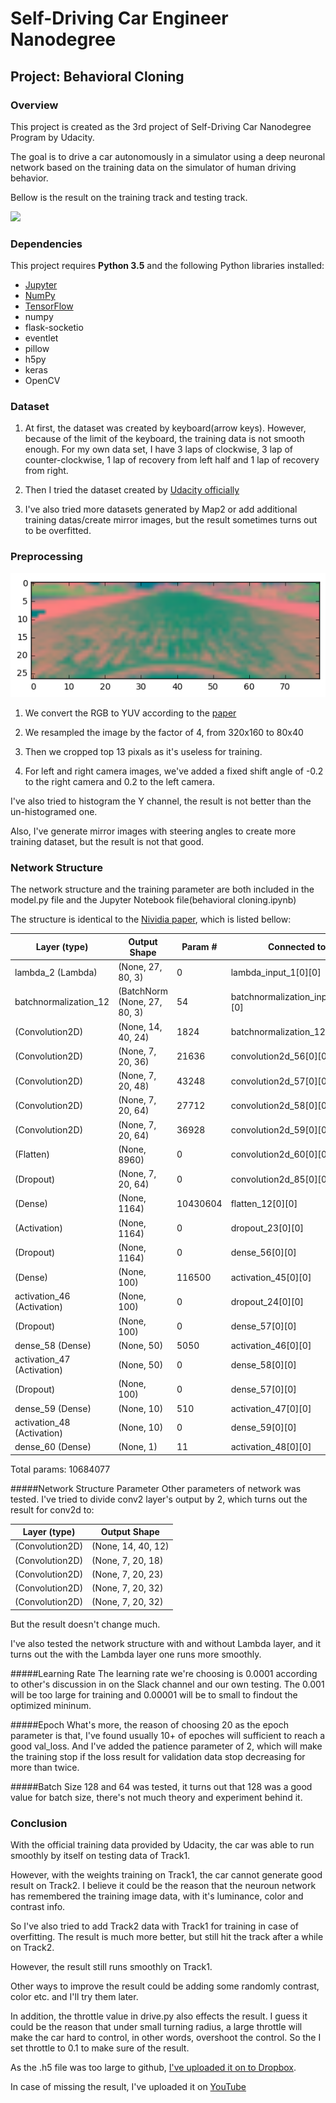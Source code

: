 # Self-Driving Car Engineer Nanodegree
## Project: Behavioral Cloning

### Overview

This project is created as the 3rd project of Self-Driving Car Nanodegree Program by Udacity. 

The goal is to drive a car autonomously in a simulator using a deep neuronal network based on the training data on the simulator of human driving behavior.

Bellow is the result on the training track and testing track.

![](https://github.com/etmaxwellsdemon/CarND-Behavioral-Cloning/blob/master/Track1.gif)

### Dependencies

This project requires **Python 3.5** and the following Python libraries installed:

- [Jupyter](http://jupyter.org/)
- [NumPy](http://www.numpy.org/)
- [TensorFlow](http://tensorflow.org)
- numpy
- flask-socketio
- eventlet
- pillow
- h5py
- keras
- OpenCV

### Dataset

1. At first, the dataset was created by keyboard(arrow keys). However, because of the limit of the keyboard, the training data is not smooth enough. For my own data set, I have 3 laps of clockwise, 3 lap of counter-clockwise, 1 lap of recovery from left half and 1 lap of recovery from right. 

2. Then I tried the dataset created by [Udacity officially](https://d17h27t6h515a5.cloudfront.net/topher/2016/December/584f6edd_data/data.zip)

3. I've also tried more datasets generated by Map2 or add additional training datas/create mirror images, but the result sometimes turns out to be overfitted.

### Preprocessing

![](https://github.com/etmaxwellsdemon/CarND-Behavioral-Cloning/blob/master/YUV.png)

1. We convert the RGB to YUV according to the [paper](http://images.nvidia.com/content/tegra/automotive/images/2016/solutions/pdf/end-to-end-dl-using-px.pdf)

2. We resampled the image by the factor of 4, from 320x160 to 80x40

3. Then we cropped top 13 pixals as it's useless for training.

4. For left and right camera images, we've added a fixed shift angle of -0.2 to the right camera and 0.2 to the left camera.

I've also tried to histogram the Y channel, the result is not better than the un-histogramed one.

Also, I've generate mirror images with steering angles to create more training dataset, but the result is not that good.

### Network Structure
The network structure and the training parameter are both included in the model.py file and the Jupyter Notebook file(behavioral cloning.ipynb)

The structure is identical to the [Nividia paper](http://images.nvidia.com/content/tegra/automotive/images/2016/solutions/pdf/end-to-end-dl-using-px.pdf), which is listed bellow:


Layer (type)|Output Shape|Param #|Connected to                     
----------- | -----------|-----------|-----------
lambda_2 (Lambda)|(None, 27, 80, 3)|0|lambda_input_1[0][0]      
batchnormalization_12|(BatchNorm (None, 27, 80, 3)|54|batchnormalization_input_12[0][0]
(Convolution2D)|(None, 14, 40, 24)|1824|batchnormalization_12[0][0]      
(Convolution2D)|(None, 7, 20, 36)|21636|convolution2d_56[0][0] 
(Convolution2D)|(None, 7, 20, 48)|43248|convolution2d_57[0][0] 
(Convolution2D)|(None, 7, 20, 64)|27712|convolution2d_58[0][0] 
(Convolution2D)|(None, 7, 20, 64)|36928|convolution2d_59[0][0] 
(Flatten)|(None, 8960)|0|convolution2d_60[0][0]
(Dropout)|(None, 7, 20, 64)|0|convolution2d_85[0][0]          
(Dense)|(None, 1164)|10430604|flatten_12[0][0]                 
(Activation)|(None, 1164)|0|dropout_23[0][0]                 
(Dropout)|(None, 1164)|0|dense_56[0][0]                   
(Dense)|(None, 100)|116500|activation_45[0][0]                               
activation_46 (Activation)|(None, 100)|0|dropout_24[0][0]                 
(Dropout)|(None, 100)|0|dense_57[0][0]  
dense_58 (Dense)|(None, 50)|5050|activation_46[0][0]              
activation_47 (Activation)|(None, 50)|0|dense_58[0][0]                   
(Dropout)|(None, 100)|0|dense_57[0][0]  
dense_59 (Dense)|(None, 10)|510|activation_47[0][0]              
activation_48 (Activation)|(None, 10)|0|dense_59[0][0]                   
dense_60 (Dense)|(None, 1)|11|activation_48[0][0]              

Total params: 10684077

#####Network Structure Parameter
Other parameters of network was tested. I've tried to divide conv2 layer's output by 2, which turns out the result for conv2d to: 

Layer (type)|Output Shape                 
----------- | -----------
(Convolution2D)|(None, 14, 40, 12)     
(Convolution2D)|(None, 7, 20, 18)
(Convolution2D)|(None, 7, 20, 23)
(Convolution2D)|(None, 7, 20, 32)
(Convolution2D)|(None, 7, 20, 32)

But the result doesn't change much.

I've also tested the network structure with and without Lambda layer, and it turns out the with the Lambda layer one runs more smoothly.

#####Learning Rate
The learning rate we're choosing is 0.0001 according to other's discussion in on the Slack channel and our own testing. The 0.001 will be too large for training and 0.00001 will be to small to findout the optimized mininum.


#####Epoch
What's more, the reason of choosing 20 as the epoch parameter is that, I've found usually 10+ of epoches will sufficient to reach a good val_loss. And I've added the patience parameter of 2, which will make the training stop if the loss result for validation data stop decreasing for more than twice.

#####Batch Size
128 and 64 was tested, it turns out that 128 was a good value for batch size, there's not much theory and experiment behind it.



### Conclusion

With the official training data provided by Udacity, the car was able to run smoothly by itself on testing data of Track1.

However, with the weights training on Track1, the car cannot generate good result on Track2. I believe it could be the reason that the neuroun network has remembered the training image data, with it's luminance, color and contrast info. 

So I've also tried to add Track2 data with Track1 for training in case of overfitting. The result is much more better, but still hit the track after a while on Track2.

However, the result still runs smoothly on Track1.

Other ways to improve the result could be adding some randomly contrast, color etc. and I'll try them later.

In addition, the throttle value in drive.py also effects the result. I guess it could be the reason that under small turning radius, a large throttle will make the car hard to control, in other words, overshoot the control. So the I set throttle to 0.1 to make sure of the result.

As the .h5 file was too large to github, [I've uploaded it on to  Dropbox](https://www.dropbox.com/s/jneba7kdg0p2oim/model.h5?dl=0). 

In case of missing the result, I've uploaded it on [YouTube]()

